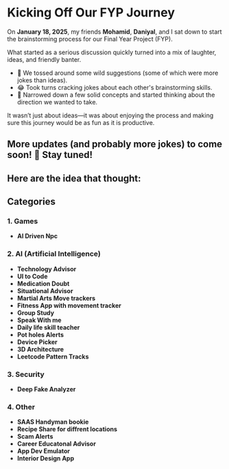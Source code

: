 # Kicking Off Our FYP Journey  

On **January 18, 2025**, my friends **Mohamid**, **Daniyal**, and I sat down to start the brainstorming process for our Final Year Project (FYP).  

What started as a serious discussion quickly turned into a mix of laughter, ideas, and friendly banter.  

- 🎉 We tossed around some wild suggestions (some of which were more jokes than ideas).  
- 😂 Took turns cracking jokes about each other's brainstorming skills.  
- 🧠 Narrowed down a few solid concepts and started thinking about the direction we wanted to take.  

It wasn’t just about ideas—it was about enjoying the process and making sure this journey would be as fun as it is productive.  

## More updates (and probably more jokes) to come soon! 🚀 Stay tuned!  

## Here are the idea that thought:

## Categories

### 1. Games

- **AI Driven Npc**

### 2. AI (Artificial Intelligence)

- **Technology Advisor**
- **UI to Code**
- **Medication Doubt**
- **Situational Advisor**
- **Martial Arts Move trackers**
- **Fitness App with movement tracker**
- **Group Study**
- **Speak With me**
- **Daily life skill teacher**
- **Pot holes Alerts**
- **Device Picker**
- **3D Architecture**
- **Leetcode Pattern Tracks**

### 3. Security

- **Deep Fake Analyzer**

### 4. Other

- **SAAS Handyman bookie**
- **Recipe Share for diffrent locations**
- **Scam Alerts**
- **Career Educatonal Advisor**
- **App Dev Emulator**
- **Interior Design App**

